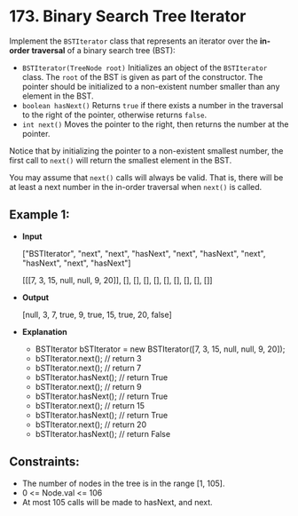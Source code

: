 # 173. Binary Search Tree Iterator

Implement the `BSTIterator` class that represents an iterator over the **in-order traversal** of a binary search tree (BST):

- `BSTIterator(TreeNode root)` Initializes an object of the `BSTIterator` class. The `root` of the BST is given as part of the constructor. The pointer should be initialized to a non-existent number smaller than any element in the BST.
- `boolean hasNext()` Returns `true` if there exists a number in the traversal to the right of the pointer, otherwise returns `false`.
- `int next()` Moves the pointer to the right, then returns the number at the pointer.

Notice that by initializing the pointer to a non-existent smallest number, the first call to `next()` will return the smallest element in the BST.

You may assume that `next()` calls will always be valid. That is, there will be at least a next number in the in-order traversal when `next()` is called.

## Example 1:

- **Input**

    ["BSTIterator", "next", "next", "hasNext", "next", "hasNext", "next", "hasNext", "next", "hasNext"]

    [[[7, 3, 15, null, null, 9, 20]], [], [], [], [], [], [], [], [], []]
    
- **Output**

    [null, 3, 7, true, 9, true, 15, true, 20, false]

- **Explanation**

    - BSTIterator bSTIterator = new BSTIterator([7, 3, 15, null, null, 9, 20]);
    - bSTIterator.next();    // return 3
    - bSTIterator.next();    // return 7
    - bSTIterator.hasNext(); // return True
    - bSTIterator.next();    // return 9
    - bSTIterator.hasNext(); // return True
    - bSTIterator.next();    // return 15
    - bSTIterator.hasNext(); // return True
    - bSTIterator.next();    // return 20
    - bSTIterator.hasNext(); // return False

## Constraints:

- The number of nodes in the tree is in the range [1, 105].
- 0 <= Node.val <= 106
- At most 105 calls will be made to hasNext, and next.
